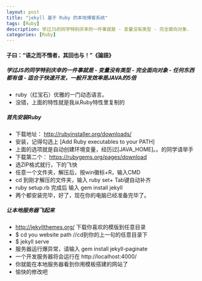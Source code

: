 ```yaml
---
layout: post
title: "jekyll 基于 Ruby 的本地博客系统"
tags: [Ruby]
description: 学过JS的同学特别庆幸的一件事就是 - 变量没有类型 - 完全面向对象.
categories: [Ruby]
---
```


#### 子曰：“语之而不惰者，其回也与！”《論語》
##### 学过JS的同学特别庆幸的一件事就是 - 变量没有类型 - 完全面向对象 - 任何东西都有值 - 适合于快速开发，一般开发效率是JAVA的5倍
* ruby（红宝石）优雅的一门动态语言。
* 没错，上面的特性就是我从Ruby特性里复制的


##### 首先安装Ruby
* 下载地址： http://rubyinstaller.org/downloads/
* 安装，记得勾选上 [Add Ruby executables to your PATH]
* 上面的选项就是自动创建环境变量，经历过[JAVA_HOME]。。的同学请举手
* 下载第二个： https://rubygems.org/pages/download
* 选ZIP格式就行，下的飞快
* 任意一个文件夹，解压后，按win徽标+R，输入CMD
* cd 到刚才解压的文件夹，输入 ruby set+ Tab键自动补齐
* ruby setup.rb 完成后 输入 gem install jekyll 
* 两个都安装完毕，好了，现在你的电脑已经准备完毕了。

##### 让本地服务器飞起来
* http://jekyllthemes.org/ 下载你喜欢的模版到任意目录
* $ cd you website path //cd到你的上一句的任意目录下
* $ jekyll serve
* 服务器运行爆异常，请输入 gem install jekyll-paginate
* 一个开发服务器将会运行在 http://localhost:4000/
* 你就能在本地服务器看到你用模板搭建的网站了
* 愉快的修改吧
